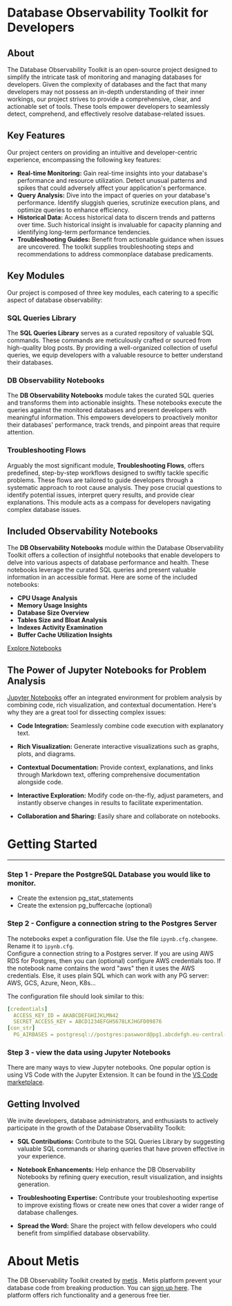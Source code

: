 # Database Observability Toolkit for Developers
## About
The Database Observability Toolkit is an open-source project designed to simplify the intricate task of monitoring and managing databases for developers. Given the complexity of databases and the fact that many developers may not possess an in-depth understanding of their inner workings, our project strives to provide a comprehensive, clear, and actionable set of tools. These tools empower developers to seamlessly detect, comprehend, and effectively resolve database-related issues.

## Key Features
Our project centers on providing an intuitive and developer-centric experience, encompassing the following key features:
- **Real-time Monitoring:** Gain real-time insights into your database's performance and resource utilization. Detect unusual patterns and spikes that could adversely affect your application's performance.
- **Query Analysis:** Dive into the impact of queries on your database's performance. Identify sluggish queries, scrutinize execution plans, and optimize queries to enhance efficiency.
- **Historical Data:** Access historical data to discern trends and patterns over time. Such historical insight is invaluable for capacity planning and identifying long-term performance tendencies.
- **Troubleshooting Guides:** Benefit from actionable guidance when issues are uncovered. The toolkit supplies troubleshooting steps and recommendations to address commonplace database predicaments.

## Key Modules

Our project is composed of three key modules, each catering to a specific aspect of database observability:

### SQL Queries Library

The **SQL Queries Library** serves as a curated repository of valuable SQL commands. These commands are meticulously crafted or sourced from high-quality blog posts. By providing a well-organized collection of useful queries, we equip developers with a valuable resource to better understand their databases.

### DB Observability Notebooks

The **DB Observability Notebooks** module takes the curated SQL queries and transforms them into actionable insights. These notebooks execute the queries against the monitored databases and present developers with meaningful information. This empowers developers to proactively monitor their databases' performance, track trends, and pinpoint areas that require attention.

### Troubleshooting Flows

Arguably the most significant module, **Troubleshooting Flows**, offers predefined, step-by-step workflows designed to swiftly tackle specific problems. These flows are tailored to guide developers through a systematic approach to root cause analysis. They pose crucial questions to identify potential issues, interpret query results, and provide clear explanations. This module acts as a compass for developers navigating complex database issues.

## Included Observability Notebooks

The **DB Observability Notebooks** module within the Database Observability Toolkit offers a collection of insightful notebooks that enable developers to delve into various aspects of database performance and health. These notebooks leverage the curated SQL queries and present valuable information in an accessible format. Here are some of the included notebooks:

- **CPU Usage Analysis**
- **Memory Usage Insights**
- **Database Size Overview**
- **Tables Size and Bloat Analysis**
- **Indexes Activity Examination**
- **Buffer Cache Utilization Insights**

[Explore Notebooks](https://github.com/itaybraun1/db-observability-toolkit/tree/main/Notebooks)

## The Power of Jupyter Notebooks for Problem Analysis

[Jupyter Notebooks](https://jupyter.org/) offer an integrated environment for problem analysis by combining code, rich visualization, and contextual documentation. Here's why they are a great tool for dissecting complex issues:

- **Code Integration:** Seamlessly combine code execution with explanatory text.

- **Rich Visualization:** Generate interactive visualizations such as graphs, plots, and diagrams.

- **Contextual Documentation:** Provide context, explanations, and links through Markdown text, offering comprehensive documentation alongside code.

- **Interactive Exploration:** Modify code on-the-fly, adjust parameters, and instantly observe changes in results to facilitate experimentation.

- **Collaboration and Sharing:** Easily share and collaborate on notebooks.  
  

# Getting Started
---------------------------------------------------------------
### Step 1 - Prepare the PostgreSQL Database you would like to monitor. 
- Create the extension pg_stat_statements
- Create the extension pg_buffercache (optional)

### Step 2 - Configure a connection string to the Postgres Server
The notebooks expet a configuration file. Use the file ```ipynb.cfg.changeme```. Rename it to ```ipynb.cfg```.   
Configure a connection string to a Postgres server. If you are using AWS RDS for Postgres, then you can (optional) configure AWS credentials too. 
If the notebook name contains the word "aws" then it uses the AWS credentials. Else, it uses plain SQL which can work with any PG server: AWS, GCS, Azure, Neon, K8s...

The configuration file should look similar to this: 
```yaml 
[credentials]
  ACCESS_KEY_ID = AKABCDEFGHIJKLMN42
  SECRET_ACCESS_KEY = ABCD1234EFGH5678LKJHGFD09876
[con_str]
  PG_AIRBASES = postgresql://postgres:paswword@pg1.abcdefgh.eu-central-1.rds.amazonaws.com:5432/dbname
```
### Step 3 - view the data using Jupyter Notebooks
There are many ways to view Jupyter notebooks. One popular option is using VS Code with the Jupyter Extension. It can be found in the [VS Code marketplace](https://marketplace.visualstudio.com/items?itemName=ms-toolsai.jupyter). 
  

## Getting Involved
We invite developers, database administrators, and enthusiasts to actively participate in the growth of the Database Observability Toolkit:

- **SQL Contributions:** Contribute to the SQL Queries Library by suggesting valuable SQL commands or sharing queries that have proven effective in your experience.

- **Notebook Enhancements:** Help enhance the DB Observability Notebooks by refining query execution, result visualization, and insights generation.

- **Troubleshooting Expertise:** Contribute your troubleshooting expertise to improve existing flows or create new ones that cover a wider range of database challenges.

- **Spread the Word:** Share the project with fellow developers who could benefit from simplified database observability.

# About Metis
The DB Observability Toolkit created by [metis](https://www.metisdata.io/) . Metis platform prevent your database code from breaking production. You can [sign up here](https://oauth.app.metisdata.io/oauth/account/login?). The platform offers rich functionality and a generous free tier.  